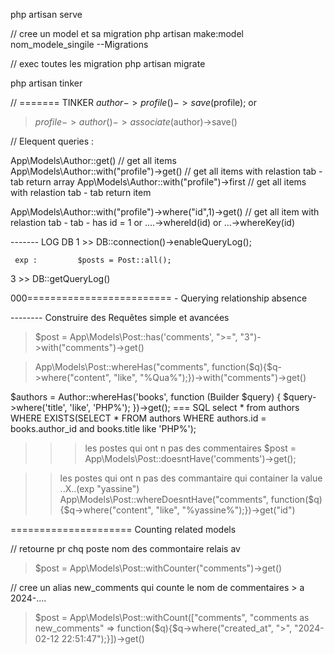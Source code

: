 php artisan serve


// cree un model et sa migration
php artisan make:model nom_modele_singile  --Migrations

// exec toutes les migration 
php artisan migrate

php artisan tinker



// ======= TINKER 
 $author->profile()->save($profile);
 or
 > $profile->author()->associate($author)->save()

// Elequent queries :

App\Models\Author::get()  // get all items
App\Models\Author::with("profile")->get()  // get all items with relastion tab - tab   return array
App\Models\Author::with("profile")->first // get all items with relastion tab - tab   return item


App\Models\Author::with("profile")->where("id",1)->get()  // get all item  with relastion tab - tab - has id = 1
or ....->whereId(id)  or ...->whereKey(id)




------- LOG DB
  1 >>    DB::connection()->enableQueryLog();

     exp :         $posts = Post::all();

  3 >>  DB::getQueryLog()












000========================= - Querying relationship absence 


  --------  Construire des Requêtes simple et avancées 

  > $post = App\Models\Post::has('comments', ">=", "3")->with("comments")->get()



  > App\Models\Post::whereHas("comments", function($q){$q->where("content", "like", "%Qua%");})->with("comments")->get()


  $authors = Author::whereHas('books', function (Builder $query) {
                                                                  $query->where('title', 'like', 'PHP%');
                                                                  })->get();
 === SQL
 select * from authors WHERE EXISTS(SELECT * FROM authors WHERE authors.id = books.author_id and books.title like 'PHP%');





 >>> les postes qui ont n pas des commentaires 
 $post = App\Models\Post::doesntHave('comments')->get();

 >> les postes qui ont n pas des commantaire qui container la value ..X..(exp "yassine")
 > App\Models\Post::whereDoesntHave("comments", function($q){$q->where("content", "like", "%yassine%");})->get("id")










 ===================== Counting related models 


 // retourne pr chq poste nom des commontaire relais av
 > $post = App\Models\Post::withCounter("comments")->get()


 // cree un alias new_comments qui counte le nom de commentaires  > a 2024-....
 > $post = App\Models\Post::withCount(["comments", "comments as new_comments" => function($q){$q->where("created_at", ">", "2024-02-12 22:51:47");}])->get()